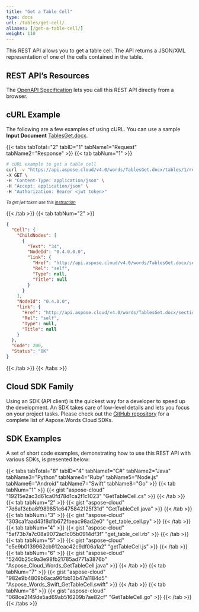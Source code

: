 ```yaml
---
title: "Get a Table Cell"
type: docs
url: /tables/get-cell/
aliases: [/get-a-table-cell/]
weight: 110
---
```


This REST API allows you to get a table cell. The API returns a JSON/XML representation of one of the cells contained in the table.

## REST API’s Resources

The [OpenAPI Specification](https://apireference.aspose.cloud/words/#/Tables/GetTableCell) lets you call this REST API directly from a browser.

## cURL Example

The following are a few examples of using cURL. You can use a sample **Input Document** [TablesGet.docx](/words/attachments/885355/1180119.docx).

{{< tabs tabTotal="2" tabID="1" tabName1="Request" tabName2="Response" >}}
{{< tab tabNum="1" >}}

```bash
# cURL example to get a table cell
curl -v "https://api.aspose.cloud/v4.0/words/TablesGet.docx/tables/1/rows/0/cells/0" \
-X GET \
-H "Content-Type: application/json" \
-H "Accept: application/json" \
-H "Authorization: Bearer <jwt token>"
```

<p style="margin:0;font-size:80%;font-style:italic">To get jwt token use this <a href="/words/getting-started/available-sdks/#curl">instruction</a></p>

{{< /tab >}}
{{< tab tabNum="2" >}}

```json
{
  "Cell": {
    "ChildNodes": [
      {
        "Text": "34",
        "NodeId": "0.4.0.0.0",
        "link": {
          "Href": "http://api.aspose.cloud/v4.0/words/TablesGet.docx/sections/0/tables/1/rows/0/cells/0/paragraphs/0",
          "Rel": "self",
          "Type": null,
          "Title": null
        }
      }
    ],
    "NodeId": "0.4.0.0",
    "link": {
      "Href": "http://api.aspose.cloud/v4.0/words/TablesGet.docx/sections/0/tables/1/rows/0/cells/0",
      "Rel": "self",
      "Type": null,
      "Title": null
    }
  },
  "Code": 200,
  "Status": "OK"
}
```

{{< /tab >}}
{{< /tabs >}}

## Cloud SDK Family

Using an SDK (API client) is the quickest way for a developer to speed up the development. An SDK takes care of low-level details and lets you focus on your project tasks. Please check out the [GitHub repository](https://github.com/aspose-words-cloud) for a complete list of Aspose.Words Cloud SDKs.

## SDK Examples

A set of short code examples, demonstrating how to use this REST API with various SDKs, is presented below:

{{< tabs tabTotal="8" tabID="4" tabName1="C#" tabName2="Java" tabName3="Python" tabName4="Ruby" tabName5="Node.js" tabName6="Android" tabName7="Swift" tabName8="Go" >}}
{{< tab tabNum="1" >}}
{{< gist "aspose-cloud" "19215e2ac3d61ca0fd78d1ca2f1c1023" "GetTableCell.cs" >}}
{{< /tab >}}
{{< tab tabNum="2" >}}
{{< gist "aspose-cloud" "7d6af3eba6f989851e6475842125f31d" "GetTableCell.java" >}}
{{< /tab >}}
{{< tab tabNum="3" >}}
{{< gist "aspose-cloud" "303ca1faad43f8d1b672fbeac98ad2e0" "get_table_cell.py" >}}
{{< /tab >}}
{{< tab tabNum="4" >}}
{{< gist "aspose-cloud" "5af73b7a7c08a9072ac1c05b0914df3f" "get_table_cell.rb" >}}
{{< /tab >}}
{{< tab tabNum="5" >}}
{{< gist "aspose-cloud" "e5e9b0139962cb912eac42c9df06a1a2" "getTableCell.js" >}}
{{< /tab >}}
{{< tab tabNum="6" >}}
{{< gist "aspose-cloud" "5240b25c9a3e98fb21785ad771a3876b" "Aspose_Cloud_Words_GetTableCell.java" >}}
{{< /tab >}}
{{< tab tabNum="7" >}}
{{< gist "aspose-cloud" "982e9b4809b6aca96fbb13b47a1184d5" "Aspose_Words_Swift_GetTableCell.swift" >}}
{{< /tab >}}
{{< tab tabNum="8" >}}
{{< gist "aspose-cloud" "068ce2149de5ad69ab516209b7ae82cf" "GetTableCell.go" >}}
{{< /tab >}}
{{< /tabs >}}

